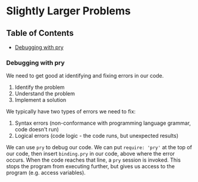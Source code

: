 # Slightly Larger Problems
## Table of Contents
- [Debugging with pry](#debugging-with-pry)

### Debugging with pry
We need to get good at identifying and fixing errors in our code. 
1. Identify the problem
2. Understand the problem
3. Implement a solution

We typically have two types of errors we need to fix:
1. Syntax errors (non-conformance with programming language grammar, code doesn't run)
2. Logical errors (code logic - the code runs, but unexpected results)

We can use `pry` to debug our code. We can put `require: 'pry'` at the top of our code, then insert `binding.pry` in our code, above where the error occurs. When the code reaches that line, a `pry` session is invoked. This stops the program from executing further, but gives us access to the program (e.g. access variables). 